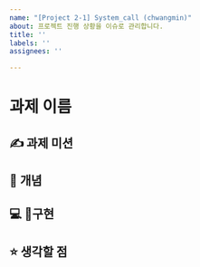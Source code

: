 ```yaml
---
name: "[Project 2-1] System_call (chwangmin)"
about: 프로젝트 진행 상황을 이슈로 관리합니다.
title: ''
labels: ''
assignees: ''

---
```


# 과제 이름

## ✍️ 과제 미션

## 📖 개념

## 💻 구현

## ⭐️ 생각할 점
